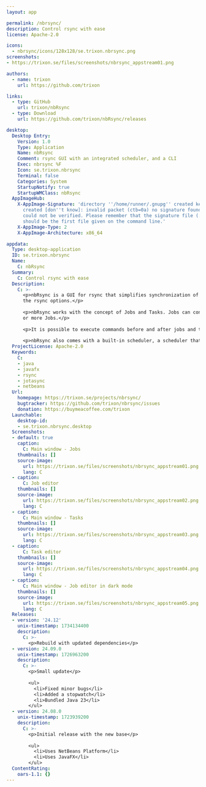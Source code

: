 ```yaml
---
layout: app

permalink: /nbrsync/
description: Control rsync with ease
license: Apache-2.0

icons:
  - nbrsync/icons/128x128/se.trixon.nbrsync.png
screenshots:
- https://trixon.se/files/screenshots/nbrsync_appstream01.png

authors:
  - name: trixon
    url: https://github.com/trixon

links:
  - type: GitHub
    url: trixon/nbRsync
  - type: Download
    url: https://github.com/trixon/nbRsync/releases

desktop:
  Desktop Entry:
    Version: 1.0
    Type: Application
    Name: nbRsync
    Comment: rsync GUI with an integrated scheduler, and a CLI
    Exec: nbrsync %F
    Icon: se.trixon.nbrsync
    Terminal: false
    Categories: System
    StartupNotify: true
    StartupWMClass: nbRsync
  AppImageHub:
    X-AppImage-Signature: 'directory ''/home/runner/.gnupg'' created keybox ''/home/runner/.gnupg/pubring.kbx''
      created [don''t know]: invalid packet (ctb=0a) no signature found the signature
      could not be verified. Please remember that the signature file (.sig or .asc)
      should be the first file given on the command line.'
    X-AppImage-Type: 2
    X-AppImage-Architecture: x86_64

appdata:
  Type: desktop-application
  ID: se.trixon.nbrsync
  Name:
    C: nbRsync
  Summary:
    C: Control rsync with ease
  Description:
    C: >-
      <p>nbRsync is a GUI for rsync that simplifies synchronization of files and directories while preserving the details of
      the rsync options.</p>
  
      <p>nbRsync works with the concept of Jobs and Tasks. Jobs can contain zero or more Tasks and Tasks can belong to zero
      or more Jobs.</p>
  
      <p>It is possible to execute commands before and after jobs and tasks.</p>
  
      <p>nbRsync also comes with a built-in scheduler, a scheduler that has to be started from the command line.</p>
  ProjectLicense: Apache-2.0
  Keywords:
    C:
    - java
    - javafx
    - rsync
    - jotasync
    - netbeans
  Url:
    homepage: https://trixon.se/projects/nbrsync/
    bugtracker: https://github.com/trixon/nbrsync/issues
    donation: https://buymeacoffee.com/trixon
  Launchable:
    desktop-id:
    - se.trixon.nbrsync.desktop
  Screenshots:
  - default: true
    caption:
      C: Main window - Jobs
    thumbnails: []
    source-image:
      url: https://trixon.se/files/screenshots/nbrsync_appstream01.png
      lang: C
  - caption:
      C: Job editor
    thumbnails: []
    source-image:
      url: https://trixon.se/files/screenshots/nbrsync_appstream02.png
      lang: C
  - caption:
      C: Main window - Tasks
    thumbnails: []
    source-image:
      url: https://trixon.se/files/screenshots/nbrsync_appstream03.png
      lang: C
  - caption:
      C: Task editor
    thumbnails: []
    source-image:
      url: https://trixon.se/files/screenshots/nbrsync_appstream04.png
      lang: C
  - caption:
      C: Main window - Job editor in dark mode
    thumbnails: []
    source-image:
      url: https://trixon.se/files/screenshots/nbrsync_appstream05.png
      lang: C
  Releases:
  - version: '24.12'
    unix-timestamp: 1734134400
    description:
      C: >-
        <p>Rebuild with updated dependencies</p>
  - version: 24.09.0
    unix-timestamp: 1726963200
    description:
      C: >-
        <p>Small update</p>
  
        <ul>
          <li>Fixed minor bugs</li>
          <li>Added a stopwatch</li>
          <li>Bundled Java 23</li>
        </ul>
  - version: 24.08.0
    unix-timestamp: 1723939200
    description:
      C: >-
        <p>Initial release with the new base</p>
  
        <ul>
          <li>Uses NetBeans Platform</li>
          <li>Uses JavaFX</li>
        </ul>
  ContentRating:
    oars-1.1: {}
---
```

